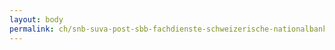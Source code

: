 ```yaml
---
layout: body
permalink: ch/snb-suva-post-sbb-fachdienste-schweizerische-nationalbank-ii-departement-bern/
---
```


